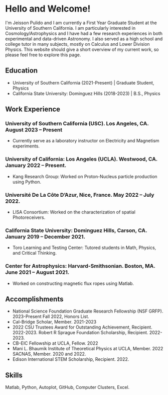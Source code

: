 # Hello and Welcome!
I'm Jeisson Pulido and I am currently a First Year Graduate Student at the University of Southern California. I am particularly interested in Cosmology/Astrophysics and I have had a few research experiences in both experimental and data-driven Astronomy. I also served as a high school and college tutor in many subjects, mostly on Calculus and Lower Division Physics. This website should give a short overview of my current work, so please feel free to explore this page. 
## Education
- University of Southern California (2021-Present) | Graduate Student, Physics
- California State University: Dominguez Hills (2018-2023) | B.S., Physics
## Work Experience
### University of Southern California (USC). Los Angeles, CA. August 2023 – Present
- Currently serve as a laboratory instructor on Electricity and Magnetism experiments. 

### University of California: Los Angeles (UCLA). Westwood, CA. January 2022 – Present. 
- Kang Research Group: Worked on Proton-Nucleus particle production using Python. 

### Université De La Côte D’Azur, Nice, France. May 2022 – July 2022. 
- LISA Consortium: Worked on the characterization of spatial Photoreceivers.

### California State University: Dominguez Hills, Carson, CA. January 2019 – December 2021.
- Toro Learning and Testing Center: Tutored students in Math, Physics, and Critical Thinking.

### Center for Astrophysics: Harvard-Smithsonian. Boston, MA. June 2021 – August 2021.
- Worked on constructing magnetic flux ropes using Matlab. 

## Accomplishments

- National Science Foundation Graduate Research Fellowship (NSF GRFP). 2023-Present Fall 2022, Honors List. 
- Cal-Bridge Scholar, Member. 2021-2023 
- 2022 CSU Trustees Award for Outstanding Achievement, Recipient. 2022-2023. Robert R Sprague Foundation Scholarship, Recipient. 2022-2023. 
- CB-EIC Fellowship at UCLA, Fellow. 2022 
- Mani L. Bhaumik Institute of Theoretical Physics at UCLA, Member. 2022 SACNAS, Member. 2020 and 2022. 
- Edison International STEM Scholarship, Recipient. 2022. 

## Skills 
Matlab, Python, Autoplot, GitHub, Computer Clusters, Excel.


